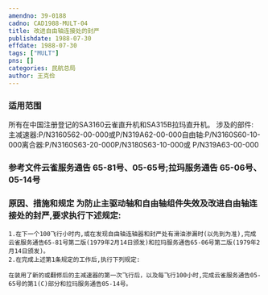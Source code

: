 ```yaml
---
amendno: 39-0188  
cadno: CAD1988-MULT-04  
title: 改进自由轴连接处的封严  
publishdate: 1988-07-30  
effdate: 1988-07-30  
tags: ["MULT"]  
pns: []  
categories: 民航总局  
author: 王克俭  
---
```

  
### 适用范围  
所有在中国注册登记的SA3160云雀直升机和SA315B拉玛直升机。
涉及的部件: 主减速器:P/N3160562-00-000或P/N319A62-00-000自由轴:P/N3160S60-10-000离合器:P/N3160S63-20-000P/N3180S63-10-000或 P/N319A63-00-000  
  
<!--more-->  
### 参考文件云雀服务通告 65-81号、05-65号;拉玛服务通告 65-06号、05-14号  
  
### 原因、措施和规定     为防止主驱动轴和自由轴组件失效及改进自由轴连接处的封严,要求执行下述规定:  
    1.在下一个100飞行小时内,或在发现自由轴连轴器和封严处有滑油渗漏时(以先到为准),完成云雀服务通告65-81号第二版(1979年2月14日颁发)和拉玛服务通告65-06号第二版(1979年2月14日颁发)。  
    2.在完成上述第1条规定的工作后,执行下列规定:  
  
    在装用了新的或翻修后的主减速器的第一次飞行后，以及每飞行100小时,完成云雀服务通告05-65号的第1(C)部分和拉玛服务通告05-14号。  

